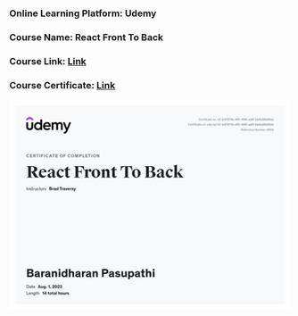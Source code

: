 ### Online Learning Platform: Udemy

### Course Name: React Front To Back

### Course Link: [Link](https://www.udemy.com/course/react-front-to-back-2022/?srsltid=AfmBOooU5aXscPXYALKBCoLfJYg1PgN9YIAUricWJW_7Cxumc2nF7v6Z)

### Course Certificate: [Link](http://ude.my/UC-fe81974b-4f81-4f46-ad4f-fde6a38b68ab)

![Certificate](https://raw.githubusercontent.com/Barani2396/Learning-Repo/udemy-React-Front-To-Back/certificate/certificate.jpg)
